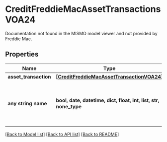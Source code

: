 # CreditFreddieMacAssetTransactionsVOA24

Documentation not found in the MISMO model viewer and not provided by Freddie Mac.

## Properties
Name | Type | Description | Notes
------------ | ------------- | ------------- | -------------
**asset_transaction** | [**[CreditFreddieMacAssetTransactionVOA24]**](CreditFreddieMacAssetTransactionVOA24.md) |  | 
**any string name** | **bool, date, datetime, dict, float, int, list, str, none_type** | any string name can be used but the value must be the correct type | [optional]

[[Back to Model list]](../README.md#documentation-for-models) [[Back to API list]](../README.md#documentation-for-api-endpoints) [[Back to README]](../README.md)


